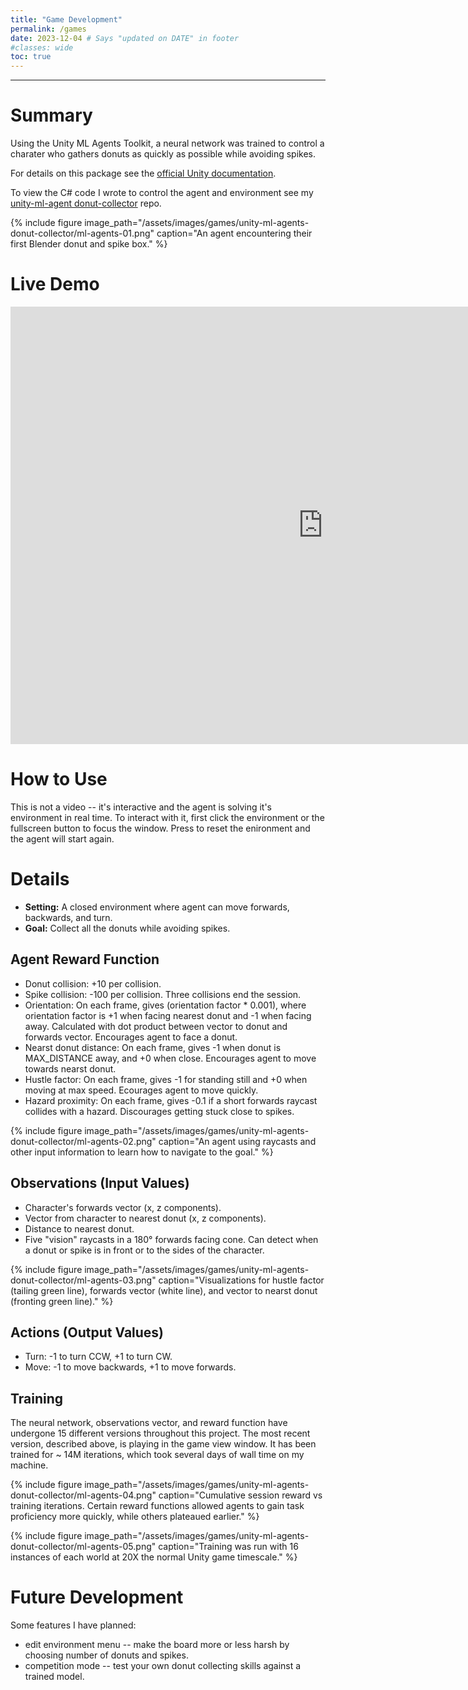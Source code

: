 ```yaml
---
title: "Game Development"
permalink: /games 
date: 2023-12-04 # Says "updated on DATE" in footer
#classes: wide
toc: true
---
```

<!-- Page title shows here, left aligned, defined in front matter -->
<hr>

# Summary

Using the Unity ML Agents Toolkit, a neural network was trained to control a charater who gathers donuts as quickly as possible while avoiding spikes. 

For details on this package see the [official Unity documentation](https://github.com/Unity-Technologies/ml-agents).

To view the C# code I wrote to control the agent and environment see my [unity-ml-agent donut-collector](https://github.com/ericwd/unity-ml-agents-donut-collector/tree/main/Assets/Pacman/Scripts) repo.

{% include figure image_path="/assets/images/games/unity-ml-agents-donut-collector/ml-agents-01.png" caption="An agent encountering their first Blender donut and spike box." %}


# Live Demo
<!-- https://www.w3schools.com/tags/tag_iframe.ASP -->
<iframe src="https://ericwd.github.io/unity-ml-agents-donut-collector/Builds/github/index.html" width="1000" height="700" allowfullscreen = true style="border:none;">
</iframe>



# How to Use

This is not a video -- it's interactive and the agent is solving it's environment in real time.
To interact with it, first click the environment or the fullscreen button to focus the window.
Press <space> to reset the enironment and the agent will start again.


# Details
- **Setting:** A closed environment where agent can move forwards, backwards, and turn.
- **Goal:** Collect all the donuts while avoiding spikes.

## Agent Reward Function
- Donut collision: +10 per collision.
- Spike collision: -100 per collision. Three collisions end the session. 
- Orientation: On each frame, gives (orientation factor * 0.001), where orientation factor is +1 when facing nearest donut and -1 when facing away. Calculated with dot product between vector to donut and forwards vector. Encourages agent to face a donut.
- Nearst donut distance: On each frame, gives -1 when donut is MAX_DISTANCE away, and +0 when close. Encourages agent to move towards nearst donut. 
- Hustle factor: On each frame, gives -1 for standing still and +0 when moving at max speed. Ecourages agent to move quickly.
- Hazard proximity: On each frame, gives -0.1 if a short forwards raycast collides with a hazard. Discourages getting stuck close to spikes.

{% include figure image_path="/assets/images/games/unity-ml-agents-donut-collector/ml-agents-02.png" caption="An agent using raycasts and other input information to learn how to navigate to the goal." %}

## Observations (Input Values)
- Character's forwards vector (x, z components).
- Vector from character to nearest donut (x, z components).
- Distance to nearest donut.
- Five "vision" raycasts in a 180° forwards facing cone. Can detect when a donut or spike is in front or to the sides of the character.

{% include figure image_path="/assets/images/games/unity-ml-agents-donut-collector/ml-agents-03.png" caption="Visualizations for hustle factor (tailing green line), forwards vector (white line), and vector to nearst donut (fronting green line)." %}


## Actions (Output Values)
- Turn: -1 to turn CCW, +1 to turn CW.
- Move: -1 to move backwards, +1 to move forwards.

## Training 
The neural network, observations vector, and reward function have undergone 15 different versions throughout this project. The most recent version, described above, is playing in the game view window. It has been trained for ~ 14M iterations, which took several days of wall time on my machine. 

{% include figure image_path="/assets/images/games/unity-ml-agents-donut-collector/ml-agents-04.png" caption="Cumulative session reward vs training iterations. Certain reward functions allowed agents to gain task proficiency more quickly, while others plateaued earlier." %}


{% include figure image_path="/assets/images/games/unity-ml-agents-donut-collector/ml-agents-05.png" caption="Training was run with 16 instances of each world at 20X the normal Unity game timescale." %}


# Future Development 
Some features I have planned:
- edit environment menu -- make the board more or less harsh by choosing number of donuts and spikes. 
- competition mode -- test your own donut collecting skills against a trained model.